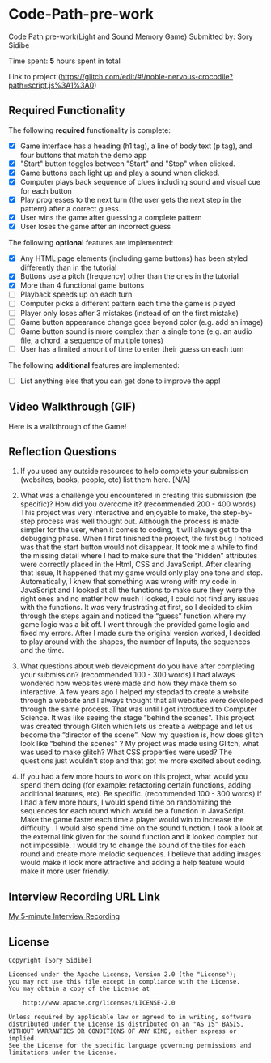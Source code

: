 # Code-Path-pre-work
Code Path pre-work(Light and Sound Memory Game)
Submitted by: Sory Sidibe

Time spent: **5** hours spent in total


Link to project:(https://glitch.com/edit/#!/noble-nervous-crocodile?path=script.js%3A1%3A0)

## Required Functionality

The following **required** functionality is complete:

* [x] Game interface has a heading (h1 tag), a line of body text (p tag), and four buttons that match the demo app
* [x] "Start" button toggles between "Start" and "Stop" when clicked. 
* [x] Game buttons each light up and play a sound when clicked. 
* [x] Computer plays back sequence of clues including sound and visual cue for each button
* [x] Play progresses to the next turn (the user gets the next step in the pattern) after a correct guess. 
* [x] User wins the game after guessing a complete pattern
* [x] User loses the game after an incorrect guess

The following **optional** features are implemented:

* [x] Any HTML page elements (including game buttons) has been styled differently than in the tutorial
* [x] Buttons use a pitch (frequency) other than the ones in the tutorial
* [x] More than 4 functional game buttons
* [ ] Playback speeds up on each turn
* [ ] Computer picks a different pattern each time the game is played
* [ ] Player only loses after 3 mistakes (instead of on the first mistake)
* [ ] Game button appearance change goes beyond color (e.g. add an image)
* [ ] Game button sound is more complex than a single tone (e.g. an audio file, a chord, a sequence of multiple tones)
* [ ] User has a limited amount of time to enter their guess on each turn

The following **additional** features are implemented:

- [ ] List anything else that you can get done to improve the app!

## Video Walkthrough (GIF)
Here is a walkthrough of the Game!

[](https://i.imgur.com/Yi3lbJB.gif)


## Reflection Questions
1. If you used any outside resources to help complete your submission (websites, books, people, etc) list them here. 
[N/A]

2. What was a challenge you encountered in creating this submission (be specific)? How did you overcome it? (recommended 200 - 400 words) 
This project was very interactive and enjoyable to make, the step-by-step process was well thought out. Although the process is made simpler for the user, when it comes to coding, it will always get to the debugging phase. When I first finished the project, the first bug I noticed was that the start button would not disappear. It took me a while to find the missing detail where I had to make sure that the “hidden” attributes were correctly placed in the Html, CSS and JavaScript. After clearing that issue, It happened that my game would only play one tone and stop. Automatically, I knew that something was wrong with my code in JavaScript and I looked at all the functions to make sure they were the right ones and no matter how much I looked, I could not find any issues with the functions. It was very frustrating at first, so I decided to skim through the steps again and noticed the “guess” function where my game logic was a bit off. I went through the provided game logic and fixed my errors. After I made sure the original version worked, I decided to play around with the shapes, the number of Inputs, the sequences and the time.


3. What questions about web development do you have after completing your submission? (recommended 100 - 300 words) 
I had always wondered how websites were made and how they make them so interactive. A few years ago I helped my stepdad to create a website through a website and I always thought that all websites were developed through the same process. That was until I got introduced to Computer Science. It was like seeing the stage “behind the scenes”. This project was created through Glitch which lets us create a webpage and let us become the “director of the scene”. Now my question is, how does glitch look like “behind the scenes” ? My project was made using Glitch, what was used to make glitch? What CSS properties were used? The questions just wouldn’t stop and that got me more excited about coding.


4. If you had a few more hours to work on this project, what would you spend them doing (for example: refactoring certain functions, adding additional features, etc). Be specific. (recommended 100 - 300 words) 
If I had a few more hours, I would spend time on randomizing the sequences for each round which would be a function in JavaScript. Make the game faster each time a player would win to increase the difficulty . I would also spend time on the sound function. I took a look at the external link given for the sound function and it looked complex but not impossible. I would try to change the sound of the tiles for each round and create more melodic sequences. I believe that adding images would make it look more attractive and adding a help feature would make it more user friendly.



## Interview Recording URL Link

[My 5-minute Interview Recording](your-link-here)


## License

    Copyright [Sory Sidibe]

    Licensed under the Apache License, Version 2.0 (the "License");
    you may not use this file except in compliance with the License.
    You may obtain a copy of the License at

        http://www.apache.org/licenses/LICENSE-2.0

    Unless required by applicable law or agreed to in writing, software
    distributed under the License is distributed on an "AS IS" BASIS,
    WITHOUT WARRANTIES OR CONDITIONS OF ANY KIND, either express or implied.
    See the License for the specific language governing permissions and
    limitations under the License.
